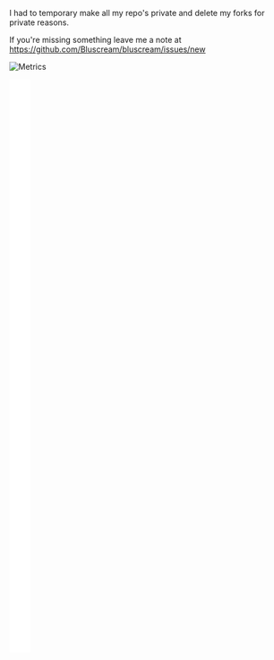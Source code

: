I had to temporary make all my repo's private and delete my forks for private reasons.

If you're missing something leave me a note at https://github.com/Bluscream/bluscream/issues/new

![Metrics](https://metrics.lecoq.io/Bluscream?template=classic&base.indepth=true&repositories.forks=true&isocalendar=1&languages=1&screenshot=1&steam=1&rss=1&stackoverflow=1&tweets=1&support=1&skyline=1&introduction=1&projects=1&gists=1&code=1&traffic=1&activity=1&notable=1&achievements=1&calendar=1&starlists=1&discussions=1&sponsors=1&sponsorships=1&people=1&reactions=1&followup=1&habits=1&stars=1&topics=1&lines=1&stargazers=1&base=header%2C%20activity%2C%20community%2C%20repositories%2C%20metadata&base.indepth=true&base.hireable=false&base.skip=false&isocalendar=false&isocalendar.duration=half-year&languages=false&languages.limit=8&languages.threshold=0%25&languages.other=true&languages.colors=github&languages.sections=most-used&languages.indepth=false&languages.analysis.timeout=15&languages.analysis.timeout.repositories=7.5&languages.categories=markup%2C%20programming&languages.recent.categories=markup%2C%20programming&languages.recent.load=300&languages.recent.days=14&stargazers=false&stargazers.days=14&stargazers.charts=true&stargazers.charts.type=classic&stargazers.worldmap=true&stargazers.worldmap.sample=0&lines=false&lines.sections=base&lines.repositories.limit=4&lines.history.limit=1&lines.delay=0&topics=false&topics.mode=starred&topics.sort=stars&topics.limit=15&stars=false&stars.limit=4&habits=false&habits.from=200&habits.days=14&habits.facts=true&habits.charts=true&habits.charts.type=classic&habits.trim=true&habits.languages.limit=8&habits.languages.threshold=0%25&followup=false&followup.sections=repositories&followup.indepth=true&followup.archived=true&reactions=false&reactions.limit=200&reactions.limit.issues=100&reactions.limit.discussions=100&reactions.limit.discussions.comments=100&reactions.days=0&reactions.display=absolute&people=false&people.limit=24&people.identicons=false&people.identicons.hide=false&people.size=28&people.types=followers%2C%20following&people.shuffle=true&sponsorships=false&sponsorships.sections=amount%2C%20sponsorships&sponsorships.size=24&sponsors=false&sponsors.sections=goal%2C%20list%2C%20about&sponsors.past=true&sponsors.size=24&sponsors.title=Sponsor%20Me!&discussions=false&discussions.categories=true&discussions.categories.limit=3&starlists=false&starlists.limit=2&starlists.limit.repositories=2&starlists.languages=true&starlists.limit.languages=8&starlists.shuffle.repositories=true&calendar=false&calendar.limit=1&achievements=false&achievements.threshold=C&achievements.secrets=true&achievements.display=detailed&achievements.limit=0&notable=false&notable.from=organization&notable.repositories=true&notable.indepth=true&notable.self=true&activity=false&activity.limit=5&activity.load=300&activity.days=14&activity.visibility=all&activity.timestamps=true&activity.filter=all&traffic=false&code=false&code.lines=12&code.load=400&code.days=3&code.visibility=public&gists=false&projects=false&projects.limit=4&projects.descriptions=true&introduction=false&introduction.title=true&skyline=false&skyline.year=2024&skyline.frames=60&skyline.quality=0.5&skyline.compatibility=false&skyline.settings=%7B%0A%20%20%22url%22%3A%20%22https%3A%2F%2Fskyline.github.com%2F%24%7Blogin%7D%2F%24%7Byear%7D%22%2C%0A%20%20%22ready%22%3A%20%22%5B...document.querySelectorAll('span')%5D.map(span%20%3D%3E%20span.innerText).includes('Share%20on%20Twitter')%22%2C%0A%20%20%22wait%22%3A%201%2C%0A%20%20%22hide%22%3A%20%22button%2C%20footer%2C%20a%22%0A%7D%0A&support=false&tweets=false&tweets.user=BluscreamLP&tweets.attachments=true&tweets.limit=2&stackoverflow=false&stackoverflow.user=5494061&stackoverflow.sections=answers-top%2C%20questions-recent&stackoverflow.limit=2&stackoverflow.lines=5&stackoverflow.lines.snippet=2&rss=false&rss.source=https%3A%2F%2Fgithub.com%2FBluscream.private.atom%3Ftoken%3DAAZKDT2KTKL6AWE2KULLKB6A7DHC6&rss.limit=10&steam=false&steam.sections=player%2C%20most-played%2C%20recently-played&steam.user=76561198022446661&steam.games.limit=5&steam.recent.games.limit=5&steam.achievements.limit=2&steam.playtime.threshold=2&screenshot=false&screenshot.url=https%3A%2F%2Fbluscream.github.io&screenshot.selector=body&screenshot.mode=image&screenshot.viewport=%7B%0A%20%20%22width%22%3A%201280%2C%0A%20%20%22height%22%3A%201280%0A%7D%0A&screenshot.wait=100&screenshot.background=true&config.timezone=Europe%2FBerlin&config.octicon=true)

<picture>
  <img src="/github-metrics.svg" alt="Metrics">
</picture>
